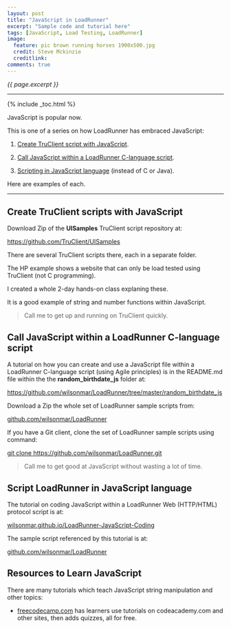 ```yaml
---
layout: post
title: "JavaScript in LoadRunner"
excerpt: "Sample code and tutorial here"
tags: [JavaScript, Load Testing, LoadRunner]
image:
  feature: pic brown running horses 1900x500.jpg
  credit: Steve Mckinzie
  creditlink: 
comments: true
---
```

<i>{{ page.excerpt }}</i>
<hr />

{% include _toc.html %}


JavaScript is popular now.

This is one of a series on how LoadRunner has embraced JavaScript:

1. <a href="#TruClient">Create TruClient script with JavaScript</a>.

2. <a href="#LRCJS">Call JavaScript within a LoadRunner C-language script</a>. 

3. <a href="#LRJS">Scripting in JavaScript language</a> (instead of C or Java).

Here are examples of each.

<hr />

<a name="TruClient"></a>

## Create TruClient scripts with JavaScript

Download Zip of the <strong>UISamples</strong> TruClient script repository at:

   <a target="_blank" href="https://github.com/TruClient/UISamples">
   https://github.com/TruClient/UISamples</a>

There are several TruClient scripts there, each in a separate folder.

The HP example shows a website that can only be load tested using TruClient (not C programming).

I created a whole 2-day hands-on class explaning these.

It is a good example of string and number functions within JavaScript.

> Call me to get up and running on TruClient quickly.


<a name="LRCJS"></a>

## Call JavaScript within a LoadRunner C-language script 

A tutorial on how you can create and use a JavaScript file within a LoadRunner C-language script
(using Agile principles) is in the README.md file within the the
<strong>random_birthdate_js</strong> folder at:

   <a target="_blank" href="https://github.com/wilsonmar/LoadRunner/tree/master/random_birthdate_js">
   https://github.com/wilsonmar/LoadRunner/tree/master/random_birthdate_js</a>

Download a Zip the whole set of LoadRunner sample scripts from:

   <a target="_blank" href="https://github.com/wilsonmar/LoadRunner">
   github.com/wilsonmar/LoadRunner</a>

If you have a Git client, clone the set of LoadRunner sample scripts using command:

   <a target="_blank" href="https://github.com/wilsonmar/LoadRunner">
   git clone https://github.com/wilsonmar/LoadRunner.git</a>


> Call me to get good at JavaScript without wasting a lot of time.


<a name="LRJS"></a>

## Script LoadRunner in JavaScript language

The tutorial on coding JavaScript within a LoadRunner Web (HTTP/HTML)
protocol script is at:

   [wilsonmar.github.io/LoadRunner-JavaScript-Coding](/loadrunner-javascript-coding/)

The sample script referenced by this tutorial is at:

   <a target="_blank" href="https://github.com/wilsonmar/LoadRunner/">
   github.com/wilsonmar/LoadRunner</a>


## Resources to Learn JavaScript

There are many tutorials which teach JavaScript string manipulation and other topics:

* <a target="_blank" href="http://freecodecamp.com">freecodecamp.com</a>
  has learners use tutorials on codeacademy.com and other sites, then adds
  quizzes, all for free.

